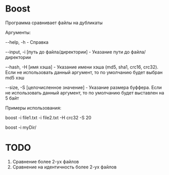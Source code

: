 # Boost

Программа сравнивает файлы на дубликаты

Аргументы:

--help, -h - Справка

--input, -i [путь до файла/директории] - Указание пути до файла/директории

--hash, -H [имя хэша] - Указание имени хэша (md5, sha1, crc16, crc32). Если не использовать данный аргумент, то по умолчанию будет
выбран md5 хэш

--size, -S [целочисленное значение] - Указание размера буффера. Если не использовать данный аргумент, то по умолчанию будет выставлен на 5 байт

Примеры использования:

boost -i file1.txt -i file2.txt -H crc32 -S 20

boost -i myDir/

# TODO

1. Сравнение более 2-ух файлов
2. Сравнение на идентичность более 2-ух файлов